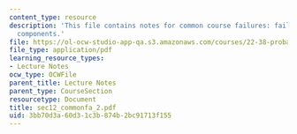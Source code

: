 ```yaml
---
content_type: resource
description: 'This file contains notes for common course failures: failures of multiple
  components.'
file: https://ol-ocw-studio-app-qa.s3.amazonaws.com/courses/22-38-probability-and-its-applications-to-reliability-quality-control-and-risk-assessment-fall-2005/3bb70d3a60d31c3b874b2bc91713f155_sec12_commonfa_2.pdf
file_type: application/pdf
learning_resource_types:
- Lecture Notes
ocw_type: OCWFile
parent_title: Lecture Notes
parent_type: CourseSection
resourcetype: Document
title: sec12_commonfa_2.pdf
uid: 3bb70d3a-60d3-1c3b-874b-2bc91713f155
---
```

